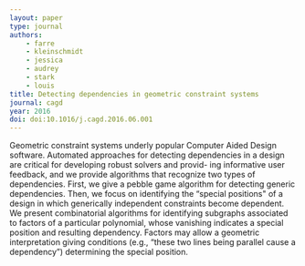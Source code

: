 ```yaml
---
layout: paper
type: journal
authors:
    - farre
    - kleinschmidt
    - jessica
    - audrey
    - stark
    - louis
title: Detecting dependencies in geometric constraint systems
journal: cagd
year: 2016
doi: doi:10.1016/j.cagd.2016.06.001
---
```


Geometric constraint systems underly popular Computer Aided Design software. Automated
approaches for detecting dependencies in a design are critical for developing robust
solvers and provid- ing informative user feedback, and we provide algorithms that
recognize two types of dependencies. First, we give a pebble game algorithm for detecting
generic dependencies. Then, we focus on identifying the “special positions" of a design
in which generically independent constraints become dependent. We present combinatorial
algorithms for identifying subgraphs associated to factors of a particular polynomial,
whose vanishing indicates a special position and resulting dependency. Factors may allow
a geometric interpretation giving conditions (e.g., “these two lines being parallel cause
a dependency”) determining the special position.
